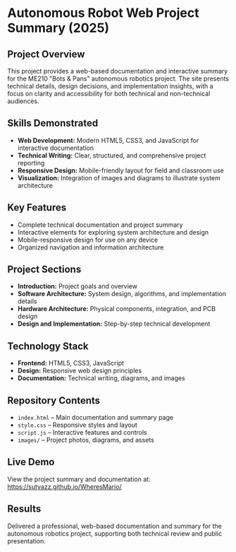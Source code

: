 
# Autonomous Robot Web Project Summary (2025)

## Project Overview
This project provides a web-based documentation and interactive summary for the ME210 "Bots & Pans" autonomous robotics project. The site presents technical details, design decisions, and implementation insights, with a focus on clarity and accessibility for both technical and non-technical audiences.

## Skills Demonstrated
- **Web Development:** Modern HTML5, CSS3, and JavaScript for interactive documentation
- **Technical Writing:** Clear, structured, and comprehensive project reporting
- **Responsive Design:** Mobile-friendly layout for field and classroom use
- **Visualization:** Integration of images and diagrams to illustrate system architecture

## Key Features
- Complete technical documentation and project summary
- Interactive elements for exploring system architecture and design
- Mobile-responsive design for use on any device
- Organized navigation and information architecture

## Project Sections
- **Introduction:** Project goals and overview
- **Software Architecture:** System design, algorithms, and implementation details
- **Hardware Architecture:** Physical components, integration, and PCB design
- **Design and Implementation:** Step-by-step technical development

## Technology Stack
- **Frontend:** HTML5, CSS3, JavaScript
- **Design:** Responsive web design principles
- **Documentation:** Technical writing, diagrams, and images

## Repository Contents
- `index.html` – Main documentation and summary page
- `style.css` – Responsive styles and layout
- `script.js` – Interactive features and controls
- `images/` – Project photos, diagrams, and assets

## Live Demo
View the project summary and documentation at: https://sutyazz.github.io/WheresMario/

## Results
Delivered a professional, web-based documentation and summary for the autonomous robotics project, supporting both technical review and public presentation.
